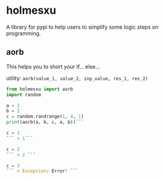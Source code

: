 # holmesxu
A library for pypi to help users to simplify some logic steps on programming.

## aorb
This helps you to short your if... else...

utility:
`aorb(value_1, value_2, inp_value, res_1, res_2)`
```Python
from holmesxu import aorb
import random

a = 1
b = 2
c = random.randrange(1, 4, 1)
print(aorb(a, b, c, a, b))```

c = 1
``` > 1```

c = 2
``` > 2 ```

c = 3
``` > Exception: Error! ```

